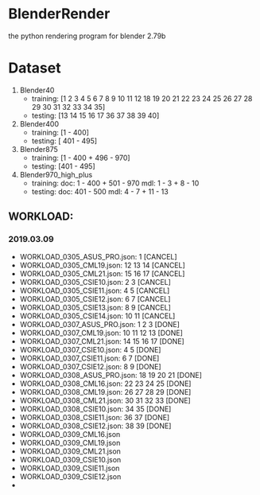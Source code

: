 # BlenderRender
the python rendering program for blender 2.79b

# Dataset
1. Blender40
    * training: [1 2 3 4 5 6 7 8 9 10 11 12 18 19 20 21 22 23 24 25 26 27 28 29 30 31 32 33 34 35]
    * testing: [13 14 15 16 17 36 37 38 39 40]
2. Blender400
    * training: [1 - 400]
    * testing: [ 401 - 495]
3. Blender875
    * training: [1 - 400 + 496 - 970]
    * testing: [401 - 495]
4. Blender970_high_plus
    * training:
        doc: 1 - 400 + 501 - 970
        mdl: 1 - 3 + 8 - 10
    * testing:
        doc: 401 - 500
        mdl: 4 - 7 + 11 - 13
## WORKLOAD:

### 2019.03.09

* WORKLOAD_0305_ASUS_PRO.json: 1        [CANCEL]
* WORKLOAD_0305_CML19.json: 12 13 14    [CANCEL]
* WORKLOAD_0305_CML21.json: 15 16 17    [CANCEL]
* WORKLOAD_0305_CSIE10.json: 2 3        [CANCEL]
* WORKLOAD_0305_CSIE11.json: 4 5        [CANCEL]
* WORKLOAD_0305_CSIE12.json: 6 7        [CANCEL]
* WORKLOAD_0305_CSIE13.json: 8 9        [CANCEL]
* WORKLOAD_0305_CSIE14.json: 10 11      [CANCEL]
* WORKLOAD_0307_ASUS_PRO.json: 1 2 3        [DONE]
* WORKLOAD_0307_CML19.json: 10 11 12 13     [DONE]
* WORKLOAD_0307_CML21.json: 14 15 16 17     [DONE]
* WORKLOAD_0307_CSIE10.json: 4 5            [DONE]
* WORKLOAD_0307_CSIE11.json: 6 7            [DONE]
* WORKLOAD_0307_CSIE12.json: 8 9            [DONE]
* WORKLOAD_0308_ASUS_PRO.json: 18 19 20 21  [DONE]
* WORKLOAD_0308_CML16.json: 22 23 24 25     [DONE]
* WORKLOAD_0308_CML19.json: 26 27 28 29     [DONE]
* WORKLOAD_0308_CML21.json: 30 31 32 33     [DONE]
* WORKLOAD_0308_CSIE10.json: 34 35          [DONE]
* WORKLOAD_0308_CSIE11.json: 36 37          [DONE]
* WORKLOAD_0308_CSIE12.json: 38 39          [DONE]
* WORKLOAD_0309_CML16.json
* WORKLOAD_0309_CML19.json
* WORKLOAD_0309_CML21.json
* WORKLOAD_0309_CSIE10.json
* WORKLOAD_0309_CSIE11.json
* WORKLOAD_0309_CSIE12.json
* 